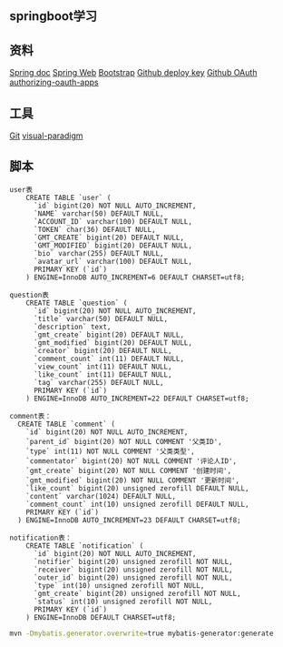## springboot学习


## 资料

[Spring doc](https://spring.io/guides)
[Spring Web](https://spring.io/guides/gs/serving-web-content/)
[Bootstrap](https://www.bootcss.com/)
[Github deploy key](https://developer.github.com/v3/guides/managing-deploy-keys/#deploy-keys)
[Github OAuth](https://developer.github.com/apps/building-oauth-apps/creating-an-oauth-app/)
[authorizing-oauth-apps](https://developer.github.com/apps/building-oauth-apps/authorizing-oauth-apps/)

## 工具

[Git](https://git-scm.com/download)
[visual-paradigm](https://www.visual-paradigm.com/) 



## 脚本
```
user表
    CREATE TABLE `user` (
      `id` bigint(20) NOT NULL AUTO_INCREMENT,
      `NAME` varchar(50) DEFAULT NULL,
      `ACCOUNT_ID` varchar(100) DEFAULT NULL,
      `TOKEN` char(36) DEFAULT NULL,
      `GMT_CREATE` bigint(20) DEFAULT NULL,
      `GMT_MODIFIED` bigint(20) DEFAULT NULL,
      `bio` varchar(255) DEFAULT NULL,
      `avatar_url` varchar(100) DEFAULT NULL,
      PRIMARY KEY (`id`)
    ) ENGINE=InnoDB AUTO_INCREMENT=6 DEFAULT CHARSET=utf8;

```
```
question表
    CREATE TABLE `question` (
      `id` bigint(20) NOT NULL AUTO_INCREMENT,
      `title` varchar(50) DEFAULT NULL,
      `description` text,
      `gmt_create` bigint(20) DEFAULT NULL,
      `gmt_modified` bigint(20) DEFAULT NULL,
      `creator` bigint(20) DEFAULT NULL,
      `comment_count` int(11) DEFAULT NULL,
      `view_count` int(11) DEFAULT NULL,
      `like_count` int(11) DEFAULT NULL,
      `tag` varchar(255) DEFAULT NULL,
      PRIMARY KEY (`id`)
    ) ENGINE=InnoDB AUTO_INCREMENT=22 DEFAULT CHARSET=utf8;
```
```
comment表：
  CREATE TABLE `comment` (
    `id` bigint(20) NOT NULL AUTO_INCREMENT,
    `parent_id` bigint(20) NOT NULL COMMENT '父类ID',
    `type` int(11) NOT NULL COMMENT '父类类型',
    `commentator` bigint(20) NOT NULL COMMENT '评论人ID',
    `gmt_create` bigint(20) NOT NULL COMMENT '创建时间',
    `gmt_modified` bigint(20) NOT NULL COMMENT '更新时间',
    `like_count` bigint(20) unsigned zerofill DEFAULT NULL,
    `content` varchar(1024) DEFAULT NULL,
    `comment_count` int(10) unsigned zerofill DEFAULT NULL,
    PRIMARY KEY (`id`)
  ) ENGINE=InnoDB AUTO_INCREMENT=23 DEFAULT CHARSET=utf8;
```
```
notification表：
    CREATE TABLE `notification` (
      `id` bigint(20) NOT NULL AUTO_INCREMENT,
      `notifier` bigint(20) unsigned zerofill NOT NULL,
      `receiver` bigint(20) unsigned zerofill NOT NULL,
      `outer_id` bigint(20) unsigned zerofill NOT NULL,
      `type` int(10) unsigned zerofill NOT NULL,
      `gmt_create` bigint(20) unsigned zerofill NOT NULL,
      `status` int(10) unsigned zerofill NOT NULL,
      PRIMARY KEY (`id`)
    ) ENGINE=InnoDB DEFAULT CHARSET=utf8;
```






```bash
mvn -Dmybatis.generator.overwrite=true mybatis-generator:generate
```